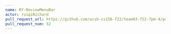 ```yaml
---
name: RY-ReviewMenuBar
actor: ruiqiRichard
pull_request_url: https://github.com/ucsb-cs156-f22/team03-f22-7pm-4/pull/52
pull_request_num: 52
---
```

